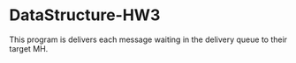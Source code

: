 # DataStructure-HW3
This program is delivers each message waiting in the delivery queue to their target MH.
